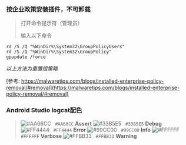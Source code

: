 ### 按企业政策安装插件，不可卸载

> 打开命令提示符（管理员）
>
> 输入以下命令
>

```shell
rd /S /Q "%WinDir%\System32\GroupPolicyUsers"
rd /S /Q "%WinDir%\System32\GroupPolicy"
gpupdate /force
```

*以上方法为重置组策略*

[参考: https://malwaretips.com/blogs/installed-enterprise-policy-removal/#removal](https://malwaretips.com/blogs/installed-enterprise-policy-removal/#removal)



### Android Studio logcat配色

> ![#AA66CC](https://placehold.it/15/AA66CC/000000?text=+) ` #AA66CC` **Assert**
> ![#33B5E5](https://placehold.it/15/33B5E5/000000?text=+) ` #33B5E5` **Debug**
> ![#FF4444](https://placehold.it/15/FF4444/000000?text=+) ` #FF4444`  **Error**
> ![#99CC00](https://placehold.it/15/99CC00/000000?text=+) ` #99CC00` **Info**
> ![#FFFFFF](https://placehold.it/15/FFFFFF/000000?text=+) ` #FFFFFF` **Verbose**
> ![#FFBB33](https://placehold.it/15/FFBB33/000000?text=+) ` #FFBB33` **Warning**

